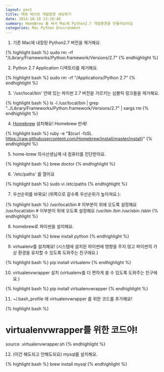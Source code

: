 ```yaml
---
layout: post
title: 맥에 파이썬 개발환경 세팅하기
date: 2014-10-10 23:10:40
summary: HomeBrew 를 써서 Mac에 Python2.7 개발환경을 만들어보아요
categories: Mac Python Environment
---
```


1. 기존 Mac에 내장된 Python2.7 버전을 제거해요.

{% highlight bash %}
sudo rm -rf "/Library/Frameworks/Python.framework/Versions/2.7"
{% endhighlight %}

2. Python 2.7 Application 디렉토리를 제거해요.

{% highlight bash %}
sudo rm -rf "/Applications/Python 2.7"
{% endhighlight %}

3. '/usr/local/bin' 안에 있는 파이썬 2.7 버전을 가르키는 심볼릭 링크들을 제거해요.

{% highlight bash %}
ls -l /usr/local/bin | grep "../Library/Frameworks/Python.framework/Versions/2.7" | xargs rm
{% endhighlight %}

4. [Homebrew](http://brew.sh/) 설치해요! Homebrew 만세!

{% highlight bash %}
ruby -e "$(curl -fsSL https://raw.githubusercontent.com/Homebrew/install/master/install)"
{% endhighlight %}

5. home-brew 의사선생님께 내 컴퓨터를 진단받아요.

{% highlight bash %}
brew doctor
{% endhighlight %}

6. '/etc/paths' 를 열어요

{% highlight bash %}
sudo vi /etc/paths
{% endhighlight %}

7. 우선순위를 바꿔요! (위쪽으로 갈수록 우선순위가 높아져요.):

{% highlight bash %}
/usr/local/bin  # 이부분이 위에 오도록 설정해요
/usr/local/sbin # 이부분이 위에 오도록 설정해요
/usr/bin
/bin
/usr/sbin
/sbin
{% endhighlight %}

8. homebrew로 파이썬을 설치해요.

{% highlight bash %}
brew install python
{% endhighlight %}

9. virtualenv를 설치해요! (시스템에 설치된 파이썬에 영향을 주지 않고 파이썬의 가상 환경을 유지할 수 있도록 도와주는 친구에요.)

{% highlight bash %}
pip install virtualenv
{% endhighlight %}

10. virtualenvwrapper 설치 (virtualenv를 더 편하게 쓸 수 있도록 도와주는 친구에요.)

{% highlight bash %}
pip install virtualenvwrapper
{% endhighlight %}

11. ~/.bash_profile 에 virtualenvwrapper 를 위한 코드를 추가해요!

{% highlight bash %}
# virtualenvwrapper를 위한 코드야!
source .virtualenvwrapper.sh
{% endhighlight %}

12. (이건 해도되고 안해도되요) mysql를 설치해요.

{% highlight bash %}
 brew install mysql
{% endhighlight %}
